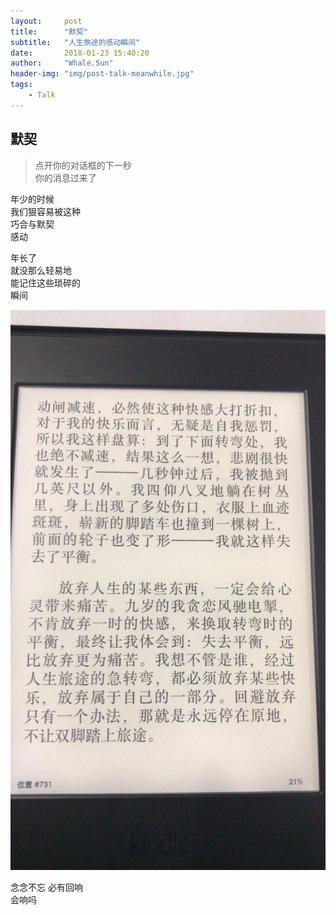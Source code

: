 ```yaml
---
layout:     post
title:      "默契"
subtitle:   "人生旅途的感动瞬间"
date:       2018-01-23 15:40:20
author:     "Whale.Sun"
header-img: "img/post-talk-meanwhile.jpg"
tags:
    - Talk
---
```


## 默契

> 点开你的对话框的下一秒  
> 你的消息过来了  

年少的时候  
我们狠容易被这种  
巧合与默契  
感动  
  
年长了  
就没那么轻易地  
能记住这些琐碎的  
瞬间  
    
  
![avatar](/img/jitang.jpg)  
  
念念不忘 必有回响  
会响吗